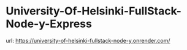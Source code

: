 ﻿# University-Of-Helsinki-FullStack-Node-y-Express

 url: https://university-of-helsinki-fullstack-node-y.onrender.com/
